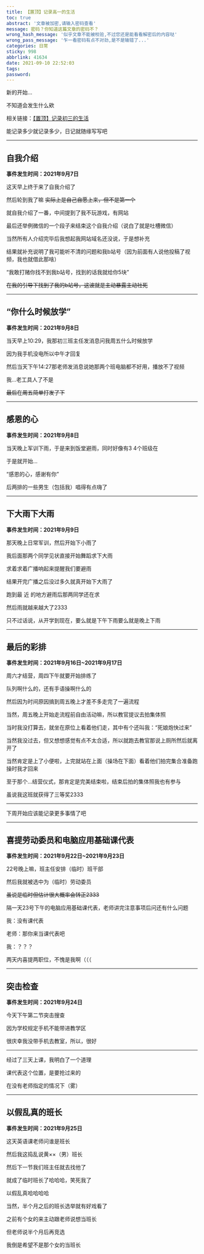 ```yaml
---
title: 【置顶】记录高一的生活
toc: true
abstract: '文章被加密,请输入密码查看'
message: 密码？你知道这篇文章的密码不？
wrong_hash_message: '似乎文章不能被校验,不过您还是能看看解密后的内容哒'
wrong_pass_message: '乍一看密码有点不对劲,是不是输错了...'
categories: 日常
sticky: 998
abbrlink: 41634
date: 2021-09-10 22:52:03
tags:
password:
---
```


新的开始...

<!-- more -->

不知道会发生什么欸

相关链接：[【置顶】记录初三的生活](/posts/58458.html)

能记录多少就记录多少，日记就随缘写写吧

---

## 自我介绍

**事件发生时间：2021年9月7日**

这天早上终于来了自我介绍了

然后轮到我了嘛 ~~实际上是自己自愿上来，但不是第一个~~

就自我介绍了一番，中间提到了我不玩游戏，有网站

最后还举例微信的一个段子来结束这个自我介绍（说白了就是吐槽微信）

当然所有人介绍完毕后我想起我网站域名还没说，于是想补充

结果就补充说明了我可能听不清的问题和我b站号（因为前面有人说他投稿了视频，我也就借此那啥）

“我敢打赌你找不到我b站号，找到的话我就给你5块”

~~在我的引导下找到了我的b站号，这波就是主动暴露主动社死~~

---

## “你什么时候放学”

**事件发生时间：2021年9月8日**

当天早上10:29，我那初三班主任发消息问我周五什么时候放学

因为我手机没电所以中午才回复

然后当天下午14:27那老师发消息说她那两个班电脑都不好用，播放不了视频

我...老工具人了不是

~~最后在周五简单打发了下~~

---

## 感恩的心

**事件发生时间：2021年9月8日**

当天晚上军训下雨，于是来到饭堂避雨，同时好像有3 4个班级在

于是就开始...

“感恩的心，感谢有你”

后两排的一些男生（包括我）唱得有点嗨了

---

## 下大雨下大雨

**事件发生时间：2021年9月9日**

那天晚上日常军训，然后开始下小雨了

我后面那两个同学见状直接开始舞蹈求下大雨

求着求着广播响起来提醒我们要避雨

结果开完广播之后没过多久就真开始下大雨了

跑到最 近 的地方避雨后那两同学还在求

然后雨就越来越大了2333

只不过话说，从开学到现在，要么就是下午下雨要么就是晚上下雨

---

## 最后的彩排

**事件发生时间：2021年9月16日~2021年9月17日**

周六才结营，周四下午就要开始排练了

队列啊什么的，还有手语操啊什么的

然后因为时间原因搞到周五晚上才差不多走完了一遍流程

当然，周五晚上开始走流程前自由活动嘛，所以教官提议去拍集体照

当时我没打算去，就坐在原位上看着他们走，其中有个还叫我：“死娘炮快过来”

当然我没过去，但又想想感觉有点不太合适，所以就跑去教官那说上厕所然后就离开了

当然肯定是上了小便啦，上完就站在上面（操场在下面）看着他们拍完集合准备跑操时我才回来

至于那个...结营仪式，那肯定是完美结束啦，结束后拍的集体照我也有参与

虽说我这班就获得了三等奖2333

---

下周开始应该能记录更多事情了吧

---

## 喜提劳动委员和电脑应用基础课代表

**事件发生时间：2021年9月22日~2021年9月23日**

22号晚上嘛，班主任安排（临时）班干部

然后我就被选中为（临时）劳动委员

~~虽说是临时但估计很大概率会转正2333~~

隔一天23号下午的电脑应用基础课代表，老师讲完注意事项后问还有什么问题

我：没有课代表

老师：那你来当课代表吧

我：？？？

两天内喜提两职位，不愧是我啊（（（

---

## 突击检查

**事件发生时间：2021年9月24日**

今天下午第二节突击搜查

因为学校规定手机不能带进教学区

很庆幸我没带手机去教室，所以，很好

---

经过了三天上课，我明白了一个道理

课代表这个位置，是要抢过来的

在没有老师指定的情况下（雾）

---

## 以假乱真的班长

**事件发生时间：2021年9月25日**

这天英语课老师问谁是班长

然后我这捣乱说黄××（男）班长

然后下一节我们班主任就去找他了

就成了临时班长了哈哈哈，笑死我了

以假乱真哈哈哈哈

当然，半个月之后的班长选举就有好戏看了

之前有个女的来主动跟老师说想当班长

但老师说半个月后再竞选

我倒是希望不是那个女的当班长
